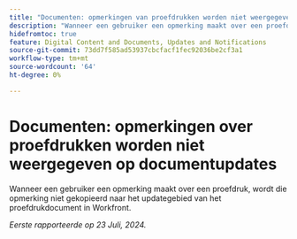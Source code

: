 ```yaml
---
title: "Documenten: opmerkingen van proefdrukken worden niet weergegeven op documentupdates"
description: "Wanneer een gebruiker een opmerking maakt over een proefdruk, wordt die opmerking niet gekopieerd naar het updategebied van het proefdrukdocument in Workfront."
hidefromtoc: true
feature: Digital Content and Documents, Updates and Notifications
source-git-commit: 73dd7f585ad53937cbcfacf1fec92036be2cf3a1
workflow-type: tm+mt
source-wordcount: '64'
ht-degree: 0%

---
```



# Documenten: opmerkingen over proefdrukken worden niet weergegeven op documentupdates

Wanneer een gebruiker een opmerking maakt over een proefdruk, wordt die opmerking niet gekopieerd naar het updategebied van het proefdrukdocument in Workfront.

_Eerste rapporteerde op 23 Juli, 2024._
